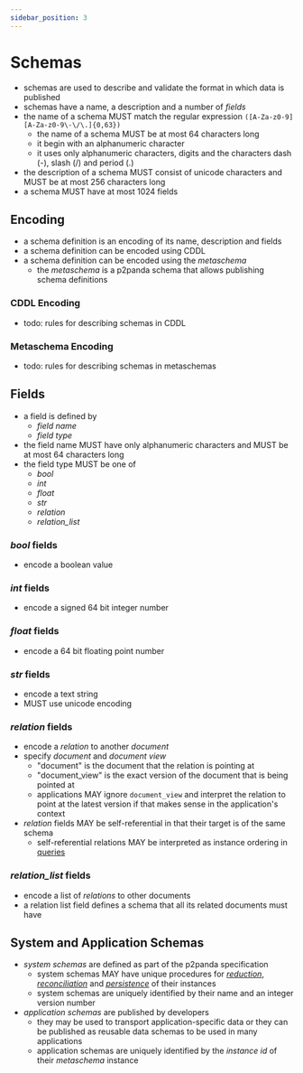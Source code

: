 ```yaml
---
sidebar_position: 3
---
```


# Schemas

- schemas are used to describe and validate the format in which data is published
- schemas have a name, a description and a number of _fields_
- the name of a schema MUST match the regular expression `([A-Za-z0-9][A-Za-z0-9\-\/\.]{0,63})`
  - the name of a schema MUST be at most 64 characters long
  - it begin with an alphanumeric character
  - it uses only alphanumeric characters, digits and the characters dash (-), slash (/) and period (.)
- the description of a schema MUST consist of unicode characters and MUST be at most 256 characters long
- a schema MUST have at most 1024 fields

## Encoding

- a schema definition is an encoding of its name, description and fields
- a schema definition can be encoded using CDDL
- a schema definition can be encoded using the _metaschema_
  - the _metaschema_ is a p2panda schema that allows publishing schema definitions

### CDDL Encoding

- todo: rules for describing schemas in CDDL

### Metaschema Encoding

- todo: rules for describing schemas in metaschemas

## Fields

- a field is defined by
  - _field name_
  - _field type_
- the field name MUST have only alphanumeric characters and MUST be at most 64 characters long
- the field type MUST be one of
  - _bool_
  - _int_
  - _float_
  - _str_
  - _relation_
  - _relation\_list_

### _bool_ fields

- encode a boolean value

### _int_ fields

- encode a signed 64 bit integer number

### _float_ fields

- encode a 64 bit floating point number

### _str_ fields

- encode a text string
- MUST use unicode encoding

### _relation_ fields

- encode a _relation_ to another _document_
- specify _document_ and _document view_
  - "document" is the document that the relation is pointing at
  - "document_view" is the exact version of the document that is being pointed at
  - applications MAY ignore `document_view` and interpret the relation to point at the latest version if that makes sense in the application's context
- _relation_ fields MAY be self-referential in that their target is of the same schema
  - self-referential relations MAY be interpreted as instance ordering in [queries](/docs/organising-data/queries)

### _relation\_list_ fields

- encode a list of _relations_ to other documents
- a relation list field defines a schema that all its related documents must have

## System and Application Schemas

- _system schemas_ are defined as part of the p2panda specification
  - system schemas MAY have unique procedures for [_reduction_](/docs/organising-data/reduction), [_reconciliation_](/docs/collaboration/reconciliation) and [_persistence_](/docs/organising-data/persistence) of their instances
  - system schemas are uniquely identified by their name and an integer version number
- _application schemas_ are published by developers
  - they may be used to transport application-specific data or they can be published as reusable data schemas to be used in many applications
  - application schemas are uniquely identified by the _instance id_ of their _metaschema_ instance
